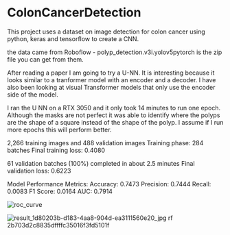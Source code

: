# ColonCancerDetection
This project uses a dataset on image detection for colon cancer using python, keras and tensorflow to create a CNN.

the data came from Roboflow - polyp_detection.v3i.yolov5pytorch is the zip file you can get from them.

After reading a paper I am going to try a U-NN. It is interesting because it looks similar to a tranformer model with an encoder and a decoder. I have also been looking at visual Transformer models that only use the encoder side of the model.

I ran the U NN on a RTX 3050 and it only took 14 minutes to run one epoch. Although the masks are not perfect it was able to identify where the polyps are the shape of a square instead of the shape of the polyp. I assume if I run more epochs this will perform better.

2,266 training images and 488 validation images
Training phase: 284 batches
Final training loss: 0.4080

61 validation batches (100%) completed in about 2.5 minutes
Final validation loss: 0.6223

Model Performance Metrics:
Accuracy: 0.7473
Precision: 0.7444
Recall: 0.0083
F1 Score: 0.0164
AUC: 0.7914

![roc_curve](https://github.com/user-attachments/assets/1035b54a-7e2b-4cf1-b0fd-444601422b7d)

![result_1d80203b-d183-4aa8-904d-ea3111560e20_jpg rf 2b703d2c8835dffffc35016f3fd5101f](https://github.com/user-attachments/assets/93b05727-1253-441c-9360-8213cc92610f)







